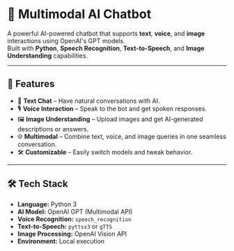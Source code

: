 # 🎯 Multimodal AI Chatbot

A powerful AI-powered chatbot that supports **text**, **voice**, and **image** interactions using OpenAI's GPT models.  
Built with **Python**, **Speech Recognition**, **Text-to-Speech**, and **Image Understanding** capabilities.

---

## 📌 Features
- 💬 **Text Chat** – Have natural conversations with AI.
- 🎙 **Voice Interaction** – Speak to the bot and get spoken responses.
- 🖼 **Image Understanding** – Upload images and get AI-generated descriptions or answers.
- 🌐 **Multimodal** – Combine text, voice, and image queries in one seamless conversation.
- 🛠 **Customizable** – Easily switch models and tweak behavior.

---

## 🛠 Tech Stack
- **Language:** Python 3
- **AI Model:** OpenAI GPT (Multimodal API)
- **Voice Recognition:** `speech_recognition`
- **Text-to-Speech:** `pyttsx3` or `gTTS`
- **Image Processing:** OpenAI Vision API
- **Environment:** Local execution

